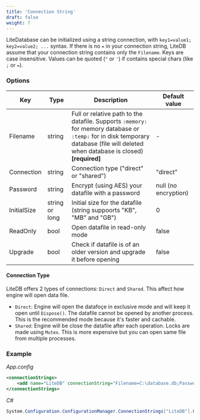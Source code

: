 ```yaml
---
title: 'Connection String'
draft: false
weight: 7
---
```


LiteDatabase can be initialized using a string connection, with `key1=value1; key2=value2; ...` syntax. If there is no `=` in your connection string, LiteDB assume that your connection string contains only the `Filename`. Keys are case insensitive. Values can be quoted (`"` or `'`) if contains special chars (like `;` or `=`).

### Options

|Key|Type|Description|Default value|
|--------|----|-----------------|-------------|
|Filename|string|Full or relative path to the datafile. Supports `:memory:` for memory database or `:temp:` for in disk temporary database (file will deleted when database is closed) **[required]**|- |
|Connection|string|Connection type ("direct" or "shared")|"direct"|
|Password|string|Encrypt (using AES) your datafile with a password|null (no encryption)|
|InitialSize|string or long|Initial size for the datafile (string suppoorts "KB", "MB" and "GB")|0|
|ReadOnly|bool|Open datafile in read-only mode|false|
|Upgrade|bool|Check if datafile is of an older version and upgrade it before opening|false|

#### Connection Type

LiteDB offers 2 types of connections: `Direct` and `Shared`. This affect how engine will open data file.

- `Direct`: Engine will open the datafoçe in exclusive mode and will keep it open until `Dispose()`. The datafile cannot be opened by another process. This is the recommended mode because it's faster and cachable.
- `Shared`: Engine will be close the datafile after each operation. Locks are made using `Mutex`. This is more expensive but you can open same file from multiple processes.


### Example

_App.config_
```XML
<connectionStrings>
    <add name="LiteDB" connectionString="Filename=C:\database.db;Password=1234" />
</connectionStrings>
```

_C#_
```C#
System.Configuration.ConfigurationManager.ConnectionStrings["LiteDB"].ConnectionString
```
